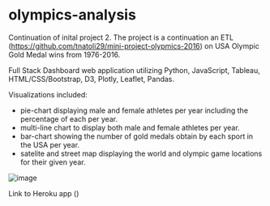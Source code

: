 # olympics-analysis
Continuation of inital project 2. The project is a continuation an ETL (https://github.com/tnatoli29/mini-project-olypmics-2016) on USA Olympic Gold Medal wins from 1976-2016. 

Full Stack Dashboard web application utilizing Python, JavaScript, Tableau, HTML/CSS/Bootstrap, D3, Plotly, Leaflet, Pandas.

Visualizations included:
* pie-chart displaying male and female athletes per year including the percentage of each per year.
* multi-line chart to display both male and female athletes per year.
* bar-chart showing the number of gold medals obtain by each sport in the USA per year.
* satelite and street map displaying the world and olympic game locations for their given year.

![image](https://user-images.githubusercontent.com/68441397/122427370-0ead1900-cf5f-11eb-879c-d4aa9e74051a.png)


Link to Heroku app ()


